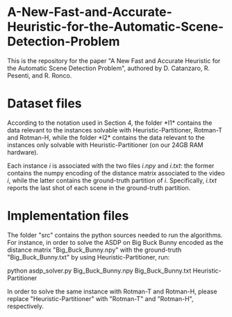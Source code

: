 # A-New-Fast-and-Accurate-Heuristic-for-the-Automatic-Scene-Detection-Problem


This is the repository for the paper "A New Fast and Accurate Heuristic for the Automatic Scene Detection Problem", authored by D. Catanzaro, R. Pesenti, and R. Ronco.<br>

<h1>Dataset files</h1>
According to the notation used in Section 4, the folder *I1* contains the data relevant to the instances solvable with Heuristic-Partitioner, Rotman-T and Rotman-H, while the folder *I2* contains the data relevant to the instances only solvable with Heuristic-Partitioner (on our 24GB RAM hardware).<br>

Each instance *i* is associated with the two files *i.npy* and *i.txt*: the former contains the numpy encoding of the distance matrix associated to the video *i*, while the latter contains the ground-truth partition of *i*. Specifically, *i.txt* reports the last shot of each scene in the ground-truth partition.


<h1>Implementation files</h1>

The folder "src" contains the python sources needed to run the algorithms. For instance, in order to solve the ASDP on Big Buck Bunny encoded as the distance matrix "Big_Buck_Bunny.npy" with the ground-truth "Big_Buck_Bunny.txt" by using Heuristic-Partitioner, run:<br>

python asdp_solver.py Big_Buck_Bunny.npy Big_Buck_Bunny.txt Heuristic-Partitioner

In order to solve the same instance with Rotman-T and Rotman-H, please replace "Heuristic-Partitioner" with "Rotman-T" and "Rotman-H", respectively.
